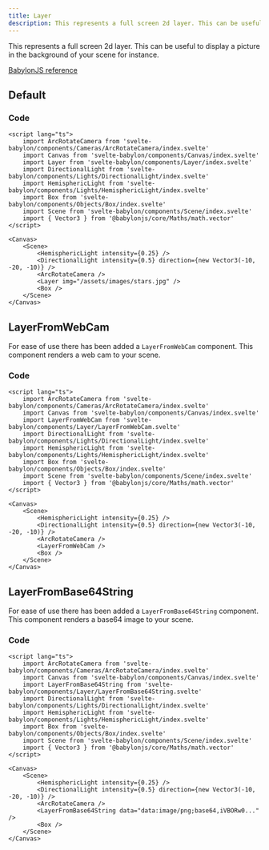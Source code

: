 ```yaml
---
title: Layer
description: This represents a full screen 2d layer. This can be useful to display a picture in the background of your scene for instance.
---
```


<script>
  import LayerStory from 'svelte-babylon/components/Layer/Layer.story.svelte'
  import LayerFromWebCamStory from 'svelte-babylon/components/Layer/LayerFromWebCam.story.svelte'
  import LayerFromBase64StringStory from 'svelte-babylon/components/Layer/LayerFromBase64String.story.svelte'
  import ExampleWrapper from '$routes/docs/_components/ExampleWrapper.svelte'
</script>

This represents a full screen 2d layer. This can be useful to display a picture in the background of your scene for instance.

[BabylonJS reference](https://doc.babylonjs.com/typedoc/classes/babylon.layer)

## Default

<ExampleWrapper id='LayerStory'>
  <LayerStory />
</ExampleWrapper>

### Code

```svelte
<script lang="ts">
	import ArcRotateCamera from 'svelte-babylon/components/Cameras/ArcRotateCamera/index.svelte'
	import Canvas from 'svelte-babylon/components/Canvas/index.svelte'
	import Layer from 'svelte-babylon/components/Layer/index.svelte'
	import DirectionalLight from 'svelte-babylon/components/Lights/DirectionalLight/index.svelte'
	import HemisphericLight from 'svelte-babylon/components/Lights/HemisphericLight/index.svelte'
	import Box from 'svelte-babylon/components/Objects/Box/index.svelte'
	import Scene from 'svelte-babylon/components/Scene/index.svelte'
	import { Vector3 } from '@babylonjs/core/Maths/math.vector'
</script>

<Canvas>
	<Scene>
		<HemisphericLight intensity={0.25} />
		<DirectionalLight intensity={0.5} direction={new Vector3(-10, -20, -10)} />
		<ArcRotateCamera />
		<Layer img="/assets/images/stars.jpg" />
		<Box />
	</Scene>
</Canvas>
```

## LayerFromWebCam

For ease of use there has been added a `LayerFromWebCam` component. This component renders a web cam to your scene.

<ExampleWrapper id='LayerFromWebCam'>
  <LayerFromWebCamStory />
</ExampleWrapper>

### Code

```svelte
<script lang="ts">
	import ArcRotateCamera from 'svelte-babylon/components/Cameras/ArcRotateCamera/index.svelte'
	import Canvas from 'svelte-babylon/components/Canvas/index.svelte'
	import LayerFromWebCam from 'svelte-babylon/components/Layer/LayerFromWebCam.svelte'
	import DirectionalLight from 'svelte-babylon/components/Lights/DirectionalLight/index.svelte'
	import HemisphericLight from 'svelte-babylon/components/Lights/HemisphericLight/index.svelte'
	import Box from 'svelte-babylon/components/Objects/Box/index.svelte'
	import Scene from 'svelte-babylon/components/Scene/index.svelte'
	import { Vector3 } from '@babylonjs/core/Maths/math.vector'
</script>

<Canvas>
	<Scene>
		<HemisphericLight intensity={0.25} />
		<DirectionalLight intensity={0.5} direction={new Vector3(-10, -20, -10)} />
		<ArcRotateCamera />
		<LayerFromWebCam />
		<Box />
	</Scene>
</Canvas>
```

## LayerFromBase64String

For ease of use there has been added a `LayerFromBase64String` component. This component renders a base64 image to your scene.

<ExampleWrapper id='LayerFromBase64StringStory'>
  <LayerFromBase64StringStory />
</ExampleWrapper>

### Code

```svelte
<script lang="ts">
	import ArcRotateCamera from 'svelte-babylon/components/Cameras/ArcRotateCamera/index.svelte'
	import Canvas from 'svelte-babylon/components/Canvas/index.svelte'
	import LayerFromBase64String from 'svelte-babylon/components/Layer/LayerFromBase64String.svelte'
	import DirectionalLight from 'svelte-babylon/components/Lights/DirectionalLight/index.svelte'
	import HemisphericLight from 'svelte-babylon/components/Lights/HemisphericLight/index.svelte'
	import Box from 'svelte-babylon/components/Objects/Box/index.svelte'
	import Scene from 'svelte-babylon/components/Scene/index.svelte'
	import { Vector3 } from '@babylonjs/core/Maths/math.vector'
</script>

<Canvas>
	<Scene>
		<HemisphericLight intensity={0.25} />
		<DirectionalLight intensity={0.5} direction={new Vector3(-10, -20, -10)} />
		<ArcRotateCamera />
		<LayerFromBase64String data="data:image/png;base64,iVBORw0..." />
		<Box />
	</Scene>
</Canvas>
```
